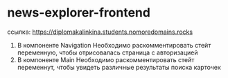 # news-explorer-frontend

ссылка: https://diplomakalinkina.students.nomoredomains.rocks

1. В компоненте Navigation
Необходимо раскомментировать  стейт переменную, чтобы отрисовалась страница с авторизацией 
2. В компоненте Main
Необходимо раскомментировать стейт переменнут, чтобы увидеть различные результаты поиска карточек
